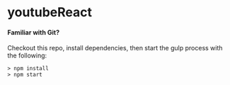 # youtubeReact

#### Familiar with Git?

Checkout this repo, install dependencies, then start the gulp process with the following:

```
> npm install
> npm start
```
